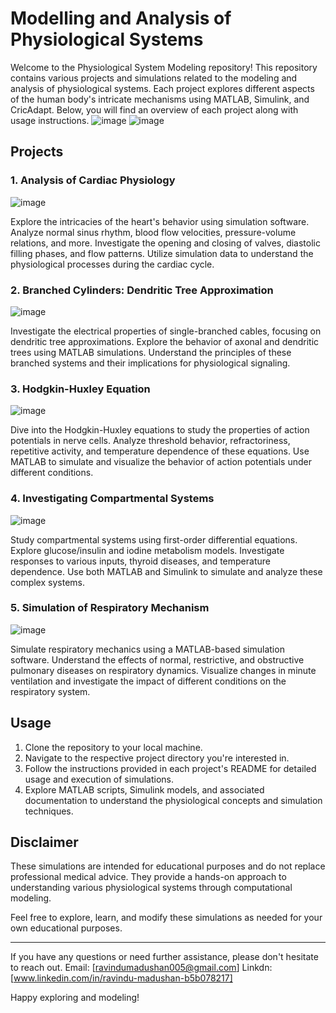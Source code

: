 # Modelling and Analysis of Physiological Systems

Welcome to the Physiological System Modeling repository! This repository contains various projects and simulations related to the modeling and analysis of physiological systems. Each project explores different aspects of the human body's intricate mechanisms using MATLAB, Simulink, and CricAdapt. Below, you will find an overview of each project along with usage instructions.
![image](https://github.com/RavinduMPK/Modelling-and-Analysis-of-Physiological-Systems/assets/68577937/7902e218-da44-4096-98a5-cfe0df550162)
![image](https://github.com/RavinduMPK/Modelling-and-Analysis-of-Physiological-Systems/assets/68577937/7bbc6537-9b1e-4d53-b6ad-8ef355d0bd76)

## Projects

### 1. Analysis of Cardiac Physiology
![image](https://github.com/RavinduMPK/Modelling-and-Analysis-of-Physiological-Systems/assets/68577937/cf05725d-32ba-4750-b10f-5ae24bdac504)

Explore the intricacies of the heart's behavior using simulation software. Analyze normal sinus rhythm, blood flow velocities, pressure-volume relations, and more. Investigate the opening and closing of valves, diastolic filling phases, and flow patterns. Utilize simulation data to understand the physiological processes during the cardiac cycle.

### 2. Branched Cylinders: Dendritic Tree Approximation
![image](https://github.com/RavinduMPK/Modelling-and-Analysis-of-Physiological-Systems/assets/68577937/f44e83de-71bb-4f58-bcd4-f96483510607)

Investigate the electrical properties of single-branched cables, focusing on dendritic tree approximations. Explore the behavior of axonal and dendritic trees using MATLAB simulations. Understand the principles of these branched systems and their implications for physiological signaling.

### 3. Hodgkin-Huxley Equation
![image](https://github.com/RavinduMPK/Modelling-and-Analysis-of-Physiological-Systems/assets/68577937/8c01a98f-6b44-4678-aaa3-7c9403d10eaf)

Dive into the Hodgkin-Huxley equations to study the properties of action potentials in nerve cells. Analyze threshold behavior, refractoriness, repetitive activity, and temperature dependence of these equations. Use MATLAB to simulate and visualize the behavior of action potentials under different conditions.

### 4. Investigating Compartmental Systems
![image](https://github.com/RavinduMPK/Modelling-and-Analysis-of-Physiological-Systems/assets/68577937/0422d25e-f2f5-4e03-8503-d1b5e93335c6)

Study compartmental systems using first-order differential equations. Explore glucose/insulin and iodine metabolism models. Investigate responses to various inputs, thyroid diseases, and temperature dependence. Use both MATLAB and Simulink to simulate and analyze these complex systems.

### 5. Simulation of Respiratory Mechanism
![image](https://github.com/RavinduMPK/Modelling-and-Analysis-of-Physiological-Systems/assets/68577937/fef5a62c-048f-4921-aa25-df3c086572ae)

Simulate respiratory mechanics using a MATLAB-based simulation software. Understand the effects of normal, restrictive, and obstructive pulmonary diseases on respiratory dynamics. Visualize changes in minute ventilation and investigate the impact of different conditions on the respiratory system.

## Usage

1. Clone the repository to your local machine.
2. Navigate to the respective project directory you're interested in.
3. Follow the instructions provided in each project's README for detailed usage and execution of simulations.
4. Explore MATLAB scripts, Simulink models, and associated documentation to understand the physiological concepts and simulation techniques.

## Disclaimer

These simulations are intended for educational purposes and do not replace professional medical advice. They provide a hands-on approach to understanding various physiological systems through computational modeling.

Feel free to explore, learn, and modify these simulations as needed for your own educational purposes.

---

If you have any questions or need further assistance, please don't hesitate to reach out.
Email: [ravindumadushan005@gmail.com]
Linkdn: [www.linkedin.com/in/ravindu-madushan-b5b078217]

Happy exploring and modeling!
